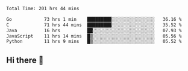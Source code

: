<!--START_SECTION:waka-->

```txt
Total Time: 201 hrs 44 mins

Go            73 hrs 1 min    █████████░░░░░░░░░░░░░░░░   36.16 %
C             71 hrs 44 mins  █████████░░░░░░░░░░░░░░░░   35.52 %
Java          16 hrs          ██░░░░░░░░░░░░░░░░░░░░░░░   07.93 %
JavaScript    11 hrs 14 mins  █▒░░░░░░░░░░░░░░░░░░░░░░░   05.56 %
Python        11 hrs 9 mins   █▒░░░░░░░░░░░░░░░░░░░░░░░   05.52 %
```

<!--END_SECTION:waka-->

## Hi there 👋

<!--
**prorok210/prorok210** is a ✨ _special_ ✨ repository because its `README.md` (this file) appears on your GitHub profile.

Here are some ideas to get you started:

- 🔭 I’m currently working on ...
- 🌱 I’m currently learning ...
- 👯 I’m looking to collaborate on ...
- 🤔 I’m looking for help with ...
- 💬 Ask me about ...
- 📫 How to reach me: ...
- 😄 Pronouns: ...
- ⚡ Fun fact: ...
-->
